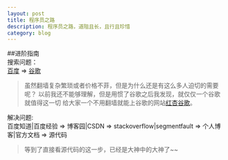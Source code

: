 ```yaml
---
layout: post
title: 程序员之路
description: 程序员之路，道阻且长，且行且珍惜
category: blog
---
```


##进阶指南  
搜索问题：  
[百度](www.baidu.com) => [谷歌](http://www.google.com)
>虽然翻墙复杂繁琐或者价格不菲，但是为什么还是有这么多人迫切的需要呢？
>以前我还不能够理解，但是用惯了谷歌之后我发现，就仅仅一个谷歌就值得这一切
>给大家一个不用翻墙就能上谷歌的网站[红杏谷歌](http://www.hxgoogle.com)。

解决问题:  
百度知道|百度经验 => 博客园|CSDN => stackoverflow|segmentfault => 个人博客|官方文档 => 源代码
>等到了直接看源代码的这一步，已经是大神中的大神了~~
